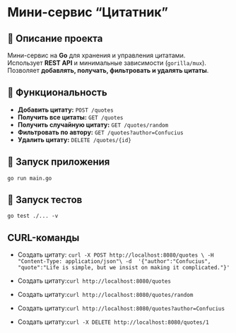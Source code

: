 # Мини-сервис “Цитатник”

## 📌 Описание проекта

Мини-сервис на **Go** для хранения и управления цитатами.  
Использует **REST API** и минимальные зависимости (`gorilla/mux`).  
Позволяет **добавлять, получать, фильтровать и удалять цитаты**.

## 🚀 Функциональность

- **Добавить цитату:** `POST /quotes`
- **Получить все цитаты:** `GET /quotes`
- **Получить случайную цитату:** `GET /quotes/random`
- **Фильтровать по автору:** `GET /quotes?author=Confucius`
- **Удалить цитату:** `DELETE /quotes/{id}`

## 🚀 Запуск приложения

`go run main.go`

## 🚀 Запуск тестов

`go test ./... -v`

## CURL-команды

- Создать цитату:
  `curl -X POST http://localhost:8080/quotes \
 -H "Content-Type: application/json"\
  -d  '{"author":"Confucius", "quote":"Life is simple, but we insist on making it complicated."}'
`

- Создать цитату:`curl http://localhost:8080/quotes `

- Создать цитату:`curl http://localhost:8080/quotes/random`

- Создать цитату:`curl http://localhost:8080/quotes?author=Confucius`

- Создать цитату:`curl -X DELETE http://localhost:8080/quotes/1`
